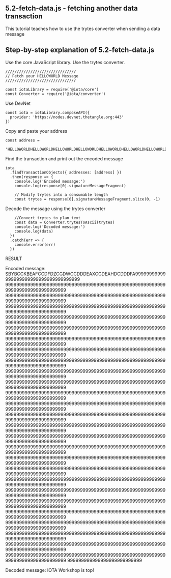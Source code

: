 ## 5.2-fetch-data.js - fetching another data transaction

This tutorial teaches how to use the trytes converter when sending a data message


## Step-by-step explanation of 5.2-fetch-data.js


Use the core JavaScript library.  Use the trytes converter.

```
///////////////////////////////
// Fetch your HELLOWORLD Message
///////////////////////////////

const iotaLibrary = require('@iota/core')
const Converter = require('@iota/converter')
```

Use DevNet

```
const iota = iotaLibrary.composeAPI({
  provider: 'https://nodes.devnet.thetangle.org:443'
})
```

Copy and paste your address

```
const address =
  'HELLOWORLDHELLOWORLDHELLOWORLDHELLOWORLDHELLOWORLDHELLOWORLDHELLOWORLDHELLOWORLQD'
```

Find the transaction and print out the encoded message

```
iota
  .findTransactionObjects({ addresses: [address] })
  .then(response => {
    console.log('Encoded message:')
    console.log(response[0].signatureMessageFragment)

    // Modify trytes into a consumable length
    const trytes = response[0].signatureMessageFragment.slice(0, -1)
```

Decode the message using the trytes converter

```
    //Convert trytes to plan text
    const data = Converter.trytesToAscii(trytes)
    console.log('Decoded message:')
    console.log(data)
  })
  .catch(err => {
    console.error(err)
  })
```

RESULT

Encoded message:
SBYBCCKBEAFCCDFDZCGDWCCDDDEAXCGDEAHDCDDDFA99999999999999999999999999999999999999
99999999999999999999999999999999999999999999999999999999999999999999999999999999
99999999999999999999999999999999999999999999999999999999999999999999999999999999
99999999999999999999999999999999999999999999999999999999999999999999999999999999
99999999999999999999999999999999999999999999999999999999999999999999999999999999
99999999999999999999999999999999999999999999999999999999999999999999999999999999
99999999999999999999999999999999999999999999999999999999999999999999999999999999
99999999999999999999999999999999999999999999999999999999999999999999999999999999
99999999999999999999999999999999999999999999999999999999999999999999999999999999
99999999999999999999999999999999999999999999999999999999999999999999999999999999
99999999999999999999999999999999999999999999999999999999999999999999999999999999
99999999999999999999999999999999999999999999999999999999999999999999999999999999
99999999999999999999999999999999999999999999999999999999999999999999999999999999
99999999999999999999999999999999999999999999999999999999999999999999999999999999
99999999999999999999999999999999999999999999999999999999999999999999999999999999
99999999999999999999999999999999999999999999999999999999999999999999999999999999
99999999999999999999999999999999999999999999999999999999999999999999999999999999
99999999999999999999999999999999999999999999999999999999999999999999999999999999
99999999999999999999999999999999999999999999999999999999999999999999999999999999
99999999999999999999999999999999999999999999999999999999999999999999999999999999
99999999999999999999999999999999999999999999999999999999999999999999999999999999
99999999999999999999999999999999999999999999999999999999999999999999999999999999
99999999999999999999999999999999999999999999999999999999999999999999999999999999
99999999999999999999999999999999999999999999999999999999999999999999999999999999
99999999999999999999999999999999999999999999999999999999999999999999999999999999
99999999999999999999999999999999999999999999999999999999999999999999999999999999
99999999999999999999999999999999999999999999999999999999999999999999999999999999
999999999999999999999999999

Decoded message:
IOTA Workshop is top!

